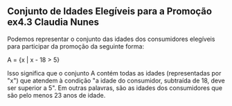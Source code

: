 ## Conjunto de Idades Elegíveis para a Promoção ex4.3 Claudia Nunes

Podemos representar o conjunto das idades dos consumidores elegíveis para participar da promoção da seguinte forma:

A = {x | x - 18 > 5}

Isso significa que o conjunto A contém todas as idades (representadas por "x") que atendem à condição "a idade do consumidor, subtraída de 18, deve ser superior a 5". Em outras palavras, são as idades dos consumidores que são pelo menos 23 anos de idade.